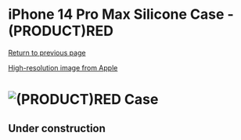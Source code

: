 # iPhone 14 Pro Max Silicone Case - (PRODUCT)RED

[Return to previous page](/iphone_14)

[High-resolution image from Apple](https://store.storeimages.cdn-apple.com/8756/as-images.apple.com/is//MPTR3?wid=4500&hei=4500&fmt=png)

# ![(PRODUCT)RED Case](/everyphone/MPTR3.png)

## Under construction
